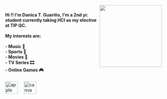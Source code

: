 <img align="right" height="200" src="https://th.bing.com/th/id/R.eed60185fd42a1e1182c8e8fb3c0924a?rik=BPoQErF%2fEoO6ww&riu=http%3a%2f%2fmedia.giphy.com%2fmedia%2fsQXvRzXDStn7q%2fgiphy.gif&ehk=oW7vXTDLkifJ%2fVPBndOfJCHfFH0%2becFOMDHgV1K0wrY%3d&risl=&pid=ImgRaw&r=0"  />

###

<h4 align="left">Hi !! I'm Danica T. Guariño, I'm a 2nd yr. student currently taking HCI as my elective at TIP QC.<br><br>My interests are:<br><br>- Music 🎵<br>- Sports 🏐<br>- Movies 🍿<br>- TV Series 🎞️ <br>- Online Games 🎮</h4>

###

<div align="left">
  <img src="https://cdn.jsdelivr.net/gh/devicons/devicon/icons/apple/apple-original.svg" height="40" alt="apple logo"  />
  <img width="12" />
  <img src="https://cdn.jsdelivr.net/gh/devicons/devicon/icons/canva/canva-original.svg" height="40" alt="canva logo"  />
</div>

###
